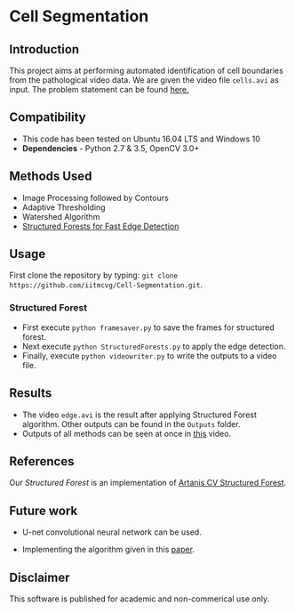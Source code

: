 # Cell Segmentation

## Introduction

This project aims at performing automated identification of cell boundaries from the pathological video data.
We are given the video file `cells.avi` as input. The problem statement can be found [here.](https://innovate.mygov.in/challenges/identifying-cell-boundaries-from-video-data/)

## Compatibility

* This code has been tested on Ubuntu 16.04 LTS and Windows 10
* **Dependencies** - Python 2.7 & 3.5, OpenCV 3.0+

## Methods Used

* Image Processing followed by Contours
* Adaptive Thresholding
* Watershed Algorithm
* [Structured Forests for Fast Edge Detection](https://pdollar.github.io/files/papers/DollarPAMI15edges.pdf)

## Usage

First clone the repository by typing: `git clone https://github.com/iitmcvg/Cell-Segmentation.git`.

### Structured Forest

* First execute `python framesaver.py` to save the frames for structured forest.
* Next execute `python StructuredForests.py` to apply the edge detection.
* Finally, execute `python videowriter.py` to write the outputs to a video file.

## Results

* The video `edge.avi` is the result after applying Structured Forest algorithm. Other outputs can be found in the `Outputs` folder.
* Outputs of all methods can be seen at once in [this](https://drive.google.com/file/d/1mmDtpkT1wQzZ-aafKzgkFz4BpQd9eV88/view?usp=sharing) video.

## References

Our *Structured Forest* is an implementation of [Artanis CV Structured Forest](https://github.com/ArtanisCV/StructuredForests).

## Future work

* U-net convolutional neural network can be used.

* Implementing the algorithm given in this [paper](https://www.ncbi.nlm.nih.gov/pmc/articles/PMC5096676/).

## Disclaimer

This software is published for academic and non-commerical use only.
